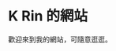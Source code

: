 <img class="warning" offset="n" src="/s/top_secret.png">
<img class="warning" offset="y" src="/s/top_secret.png">

# K Rin 的網站

歡迎來到我的網站，可隨意逛逛。


<style>

@keyframes stamp {
	from {
        filter: blur(10px);
		opacity: 0;
        box-shadow: 10px 10px 10px rgba(0, 0, 0, 0);
	}
	to {
        filter: blur(0.7px);
		opacity: 1;
        box-shadow: 0px 0px 0px rgba(0, 0, 0, 1);
	}
}

.warning {
    opacity: 0;
	animation: stamp 0.10s ease-in forwards;
	animation-delay: 1.2s;
    position: absolute;
    width: 12%;
	min-width: 130px;
	left: 70%;
	top: 13%;
}


</style>

<script>
	let base = window.screen.width / 10;
	let randint1 = Math.floor(Math.random() * base) - base / 2; 
	let randint2 = Math.floor(Math.random() * base) - base / 2; 
	let randint3 = Math.floor(Math.random() * 41) - 20;
    const stamps = document.querySelectorAll('.warning');
	stamps.forEach(stamp => {
		const stampStyle = window.getComputedStyle(stamp);
		let stampTop = parseInt(stampStyle.top);
		let stampLeft = parseInt(stampStyle.left);
		stamp.style.top = (stampTop + randint1) + 'px';
		stamp.style.left = (stampLeft + randint2) + 'px';
		stamp.style.transform = `rotate(${randint3}deg)`;
		randint3 += 1 + Math.round(Math.random() * 2);
		
	});
</script>
